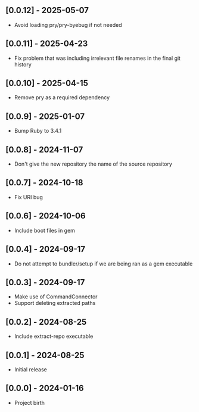 ## [0.0.12] - 2025-05-07

- Avoid loading pry/pry-byebug if not needed

## [0.0.11] - 2025-04-23

- Fix problem that was including irrelevant file renames in the final git history

## [0.0.10] - 2025-04-15

- Remove pry as a required dependency

## [0.0.9] - 2025-01-07

- Bump Ruby to 3.4.1

## [0.0.8] - 2024-11-07

- Don't give the new repository the name of the source repository

## [0.0.7] - 2024-10-18

- Fix URI bug

## [0.0.6] - 2024-10-06

- Include boot files in gem

## [0.0.4] - 2024-09-17

- Do not attempt to bundler/setup if we are being ran as a gem executable

## [0.0.3] - 2024-09-17

- Make use of CommandConnector
- Support deleting extracted paths

## [0.0.2] - 2024-08-25

- Include extract-repo executable

## [0.0.1] - 2024-08-25

- Initial release

## [0.0.0] - 2024-01-16

- Project birth
